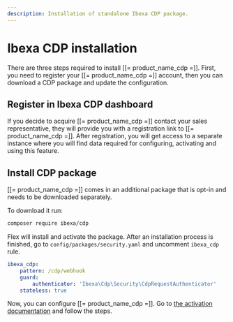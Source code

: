 ```yaml
---
description: Installation of standalone Ibexa CDP package.
---
```


# Ibexa CDP installation

There are three steps required to install [[= product_name_cdp =]].
First, you need to register your [[= product_name_cdp =]] account, then you can download a CDP package and update the configuration. 

## Register in Ibexa CDP dashboard

If you decide to acquire [[= product_name_cdp =]] contact your sales representative,
they will provide you with a registration link to [[= product_name_cdp =]].
After registration, you will get access to a separate instance
where you will find data required for configuring, activating and using this feature.

## Install CDP package

[[= product_name_cdp =]] comes in an additional package that is opt-in and needs to be downloaded separately.

To download it run:

```bash
composer require ibexa/cdp
```

Flex will install and activate the package.
After an installation process is finished, go to `config/packages/security.yaml`
and uncomment `ibexa_cdp` rule.

```yaml
ibexa_cdp:
    pattern: /cdp/webhook
    guard:
        authenticator: 'Ibexa\Cdp\Security\CdpRequestAuthenticator'
    stateless: true
```

Now, you can configure [[= product_name_cdp =]].
Go to [the activation documentation](cdp_activation.md) and follow the steps.
